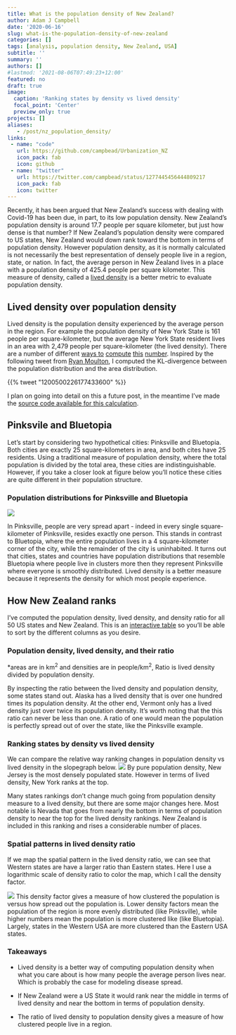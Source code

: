 ```yaml
---
title: What is the population density of New Zealand?
author: Adam J Campbell
date: '2020-06-16'
slug: what-is-the-population-density-of-new-zealand
categories: []
tags: [analysis, population density, New Zealand, USA] 
subtitle: ''
summary: ''
authors: []
#lastmod: '2021-08-06T07:49:23+12:00'
featured: no
draft: true
image: 
  caption: 'Ranking states by density vs lived density'
  focal_point: 'Center'
  preview_only: true
projects: []
aliases:
   - /post/nz_population_density/
links:
 - name: "code"
   url: https://github.com/campbead/Urbanization_NZ
   icon_pack: fab
   icon: github
 - name: "twitter"
   url: https://twitter.com/campbead/status/1277445456444809217
   icon_pack: fab
   icon: twitter
---
```


<script src="{{< blogdown/postref >}}index_files/core-js/shim.min.js"></script>
<script src="{{< blogdown/postref >}}index_files/react/react.min.js"></script>
<script src="{{< blogdown/postref >}}index_files/react/react-dom.min.js"></script>
<script src="{{< blogdown/postref >}}index_files/reactwidget/react-tools.js"></script>
<script src="{{< blogdown/postref >}}index_files/htmlwidgets/htmlwidgets.js"></script>
<script src="{{< blogdown/postref >}}index_files/reactable-binding/reactable.js"></script>

Recently, it has been argued that New Zealand’s success with dealing with Covid-19 has been due, in part, to its low population density. New Zealand’s population density is around 17.7 people per square kilometer, but just how dense is that number? If New Zealand’s population density were compared to US states, New Zealand would down rank toward the bottom in terms of population density. However population density, as it is normally calculated is not necessarily the best representation of densely people live in a region, state, or nation. In fact, the average person in New Zealand lives in a place with a population density of 425.4 people per square kilometer. This measure of density, called a [lived density](https://www.citylab.com/life/2018/02/theres-a-better-way-to-measure-population-density/552815/) is a better metric to evaluate population density.

## Lived density over population density

Lived density is the population density experienced by the average person in the region. For example the population density of New York State is 161 people per square-kilometer, but the average New York State resident lives in an area with 2,479 people per square-kilometer (the lived density). There are a number of different [ways to](https://www.citylab.com/equity/2018/11/citylab-congressional-density-index/575749/) [compute](https://arxiv.org/pdf/2005.01167.pdf) [this](https://www.nytimes.com/2019/10/29/upshot/suburbs-demographics-red-blue.html) [number](https://fivethirtyeight.com/features/how-urban-or-rural-is-your-state-and-what-does-that-mean-for-the-2020-election/). Inspired by the following tweet from [Ryan Moulton](https://twitter.com/moultano), I computed the KL-divergence between the population distribution and the area distribution.

{{% tweet "1200500226177433600" %}}

I plan on going into detail on this a future post, in the meantime I’ve made the [source code available for this calculation](https://github.com/campbead/Urbanization_NZ).

## Pinksvile and Bluetopia

Let’s start by considering two hypothetical cities: Pinksville and Bluetopia. Both cities are exactly 25 square-kilometers in area, and both cites have 25 residents. Using a traditional measure of population density, where the total population is divided by the total area, these cities are indistinguishable. However, if you take a closer look at figure below you’ll notice these cities are quite different in their population structure.

### Population distributions for Pinksville and Bluetopia

![](popdensity.png)

In Pinksville, people are very spread apart - indeed in every single square-kilometer of Pinksville, resides exactly one person. This stands in contrast to Bluetopia, where the entire population lives in a 4 square-kilometer corner of the city, while the remainder of the city is uninhabited. It turns out that cities, states and countries have population distributions that resemble Bluetopia where people live in clusters more then they represent Pinksville where everyone is smoothly distributed. Lived density is a better measure because it represents the density for which most people experience.

## How New Zealand ranks

I’ve computed the population density, lived density, and density ratio for all 50 US states and New Zealand. This is an [interactive table](https://glin.github.io/reactable/) so you’ll be able to sort by the different columns as you desire.

### Population density, lived density, and their ratio

<div id="htmlwidget-1" class="reactable html-widget" style="width:auto;height:auto;"></div>
<script type="application/json" data-for="htmlwidget-1">{"x":{"tag":{"name":"Reactable","attribs":{"data":{"STATE":["Alabama","Alaska","Arizona","Arkansas","California","Colorado","Connecticut","Delaware","Florida","Georgia","Hawaii","Idaho","Illinois","Indiana","Iowa","Kansas","Kentucky","Louisiana","Maine","Maryland","Massachusetts","Michigan","Minnesota","Mississippi","Missouri","Montana","Nebraska","Nevada","New Hampshire","New Jersey","New Mexico","New York","New Zealand","North Carolina","North Dakota","Ohio","Oklahoma","Oregon","Pennsylvania","Rhode Island","South Carolina","South Dakota","Tennessee","Texas","Utah","Vermont","Virginia","Washington","West Virginia","Wisconsin","Wyoming"],"state_pop":[4864680,738516,6946685,2990671,39148760,5531141,3581504,949495,20598139,10297484,1422029,1687809,12821497,6637426,3132499,2908776,4440204,4663616,1332813,6003435,6830126,9957488,5527358,2988762,6090062,1041732,1904760,2922849,1343622,8881845,2092434,19618453,4699494,10155624,752201,11641879,3918137,4081943,12791181,1056611,4955925,864289,6651089,27885195,3045350,624977,8413774,7294336,1829054,5778394,581836],"state_land_area":[131174.048583,1478839.695958,294198.551143,134768.872727,403503.931312,268422.891711,12542.497068,5045.925646,138949.13625,149482.048342,16633.990195,214049.787659,143780.567633,92789.302676,144661.267977,211755.34406,102279.490672,111897.594374,79887.426037,25151.10028,20205.125364,146600.95299,206228.939448,121533.519481,178050.802184,376962.738765,198956.658395,284329.50647,23189.413166,19047.82598,314196.306401,122049.149763,264924.19380113,125923.656064,178707.534813,105828.882568,177662.925723,248606.99327,115884.442321,2677.779902,77864.918488,196346.981786,106802.728188,676653.171537,212886.22168,23874.175944,102257.71711,172112.58822,62266.474513,140290.039723,251458.544898],"population_density_land":[37.085689223977,0.499388812741861,23.6122338910617,22.1911108958978,97.0220039063985,20.6060703867059,285.549518615203,188.170628465896,148.242296108552,68.8877635422843,85.489349418244,7.88512344935762,89.1740602438494,71.5322327960201,21.6540269818321,13.7364939379089,43.4124570901442,41.6775358406062,16.6836392924051,238.694726400256,338.039278497594,67.9223961162055,26.802048319672,24.5920797222305,34.2040694301756,2.76348798667186,9.57374342415005,10.2797948629661,57.9411816237765,466.291796729235,6.65963907713633,160.742234076156,17.7390140650112,80.6490560823493,4.20911743193763,110.006632570457,22.0537683034045,16.4192605618572,110.378759597155,394.584707731517,63.647726039343,4.40184510165781,62.2745234400042,41.2104696659583,14.305059181226,26.1779506637618,82.2800883668192,42.3811882410143,29.3746195574013,41.1889112827206,2.31384461496829],"lived_density":[138.768489850384,69.0603791595432,618.417523816657,84.3711148574602,1718.3901618053,500.93140982248,739.66832927212,587.455133944451,885.999642657008,271.092010330548,1087.69148031111,144.889839052908,901.981058733295,310.178967751854,110.006224511306,160.165423567838,149.66646688173,327.644097894803,79.2538194783831,970.50756047917,1200.74811651632,429.545559406309,265.971911258191,99.6343434626691,238.815801019492,28.4525831075187,211.005746415347,960.259700606358,180.993979572994,1550.54475447699,164.223215739095,2478.88427162381,425.390975226308,242.339435550002,86.6288439621428,514.807873020688,169.550107966696,345.054223607448,653.141253224336,1160.50868929561,199.709075001467,54.9489876134793,206.223648326485,536.738348047376,542.010986105795,59.1336701829914,473.401765754834,539.744828741786,81.9849142740373,289.497189921189,46.1886707313263],"density_ratio":[3.74183391907049,138.289800246769,26.1905555683469,3.80202303765949,17.7113447735331,24.3098951144833,2.59033295821756,3.12192789455939,5.9766994030383,3.93527088688469,12.7231226780044,18.375088225754,10.1148367167178,4.33621258036715,5.08017398350904,11.6598474320893,3.44754655491981,7.86140762131098,4.75039157160763,4.06589443811914,3.55209643640529,6.3240636957421,9.92356659035553,4.05148098851529,6.98208736556953,10.2958953484668,22.0400460997397,93.4123407526135,3.12375368435225,3.32526706528649,24.6594768630782,15.4214869904656,23.9805309171809,3.00486387965351,20.5812371270107,4.67978939988882,7.68803342966664,21.0152109047485,5.91727299353682,2.9410888626866,3.1377252170489,12.4831715665743,3.31152511388003,13.0243200914244,37.8894612905294,2.25891136179924,5.75353983146354,12.7354812628743,2.79101195213199,7.02852250534326,19.9618723022848]},"columns":[{"accessor":"STATE","name":"REGION","type":"character","defaultSortDesc":false,"align":"left","style":{"fontFamily":"Karla, Helvetica Neue, Helvetica, Arial, sans-serif","fontSize":"13.5px","whiteSpace":"pre","color":"black"},"width":120,"headerStyle":{"color":"black"}},{"accessor":"state_pop","name":"POPULATION","type":"numeric","defaultSortDesc":true,"align":"right","style":{"fontFamily":"Fira Mono, Consolas,                                                         Monaco, monospace","fontSize":"13.5px","whiteSpace":"pre","color":"black"},"format":{"cell":{"digits":0,"separators":true},"aggregated":{"digits":0,"separators":true}},"headerStyle":{"color":"black"}},{"accessor":"state_land_area","name":"AREA","type":"numeric","defaultSortDesc":true,"align":"right","style":{"width":"50px","fontFamily":"Fira Mono, Consolas, Monaco, monospace","fontSize":"13.5px","whiteSpace":"pre","paddingRight":"30px","color":"black"},"format":{"cell":{"digits":0,"separators":true},"aggregated":{"digits":0,"separators":true}},"headerStyle":{"paddingRight":"30px","color":"black"}},{"accessor":"population_density_land","name":"POPULATION DENSITY","type":"numeric","defaultSortDesc":true,"align":"right","style":{"width":"50px","fontFamily":"Fira Mono, Consolas, Monaco, monospace","fontSize":"13.5px","whiteSpace":"pre","color":"black"},"format":{"cell":{"digits":1,"separators":true},"aggregated":{"digits":1,"separators":true}},"cell":[{"name":"div","attribs":{"style":{"display":"flex","alignItems":"center","justifyContent":"flex-end"}},"children":[{"name":"div","attribs":{"style":{"width":"40px"}},"children":["37.1"]},{"name":"div","attribs":{"style":{"flexGrow":1,"marginLeft":"16px","background":null}},"children":[{"name":"div","attribs":{"style":{"background":"#fc5185","width":"7.9533222510264%","height":"16px"}},"children":[]}]}]},{"name":"div","attribs":{"style":{"display":"flex","alignItems":"center","justifyContent":"flex-end"}},"children":[{"name":"div","attribs":{"style":{"width":"40px"}},"children":["0.5"]},{"name":"div","attribs":{"style":{"flexGrow":1,"marginLeft":"16px","background":null}},"children":[{"name":"div","attribs":{"style":{"background":"#fc5185","width":"0.107097919424014%","height":"16px"}},"children":[]}]}]},{"name":"div","attribs":{"style":{"display":"flex","alignItems":"center","justifyContent":"flex-end"}},"children":[{"name":"div","attribs":{"style":{"width":"40px"}},"children":["23.6"]},{"name":"div","attribs":{"style":{"flexGrow":1,"marginLeft":"16px","background":null}},"children":[{"name":"div","attribs":{"style":{"background":"#fc5185","width":"5.06383214474022%","height":"16px"}},"children":[]}]}]},{"name":"div","attribs":{"style":{"display":"flex","alignItems":"center","justifyContent":"flex-end"}},"children":[{"name":"div","attribs":{"style":{"width":"40px"}},"children":["22.2"]},{"name":"div","attribs":{"style":{"flexGrow":1,"marginLeft":"16px","background":null}},"children":[{"name":"div","attribs":{"style":{"background":"#fc5185","width":"4.75906096816533%","height":"16px"}},"children":[]}]}]},{"name":"div","attribs":{"style":{"display":"flex","alignItems":"center","justifyContent":"flex-end"}},"children":[{"name":"div","attribs":{"style":{"width":"40px"}},"children":["97.0"]},{"name":"div","attribs":{"style":{"flexGrow":1,"marginLeft":"16px","background":null}},"children":[{"name":"div","attribs":{"style":{"background":"#fc5185","width":"20.8071436355843%","height":"16px"}},"children":[]}]}]},{"name":"div","attribs":{"style":{"display":"flex","alignItems":"center","justifyContent":"flex-end"}},"children":[{"name":"div","attribs":{"style":{"width":"40px"}},"children":["20.6"]},{"name":"div","attribs":{"style":{"flexGrow":1,"marginLeft":"16px","background":null}},"children":[{"name":"div","attribs":{"style":{"background":"#fc5185","width":"4.41913637152647%","height":"16px"}},"children":[]}]}]},{"name":"div","attribs":{"style":{"display":"flex","alignItems":"center","justifyContent":"flex-end"}},"children":[{"name":"div","attribs":{"style":{"width":"40px"}},"children":["285.5"]},{"name":"div","attribs":{"style":{"flexGrow":1,"marginLeft":"16px","background":null}},"children":[{"name":"div","attribs":{"style":{"background":"#fc5185","width":"61.2383749013315%","height":"16px"}},"children":[]}]}]},{"name":"div","attribs":{"style":{"display":"flex","alignItems":"center","justifyContent":"flex-end"}},"children":[{"name":"div","attribs":{"style":{"width":"40px"}},"children":["188.2"]},{"name":"div","attribs":{"style":{"flexGrow":1,"marginLeft":"16px","background":null}},"children":[{"name":"div","attribs":{"style":{"background":"#fc5185","width":"40.354694160567%","height":"16px"}},"children":[]}]}]},{"name":"div","attribs":{"style":{"display":"flex","alignItems":"center","justifyContent":"flex-end"}},"children":[{"name":"div","attribs":{"style":{"width":"40px"}},"children":["148.2"]},{"name":"div","attribs":{"style":{"flexGrow":1,"marginLeft":"16px","background":null}},"children":[{"name":"div","attribs":{"style":{"background":"#fc5185","width":"31.7917443858942%","height":"16px"}},"children":[]}]}]},{"name":"div","attribs":{"style":{"display":"flex","alignItems":"center","justifyContent":"flex-end"}},"children":[{"name":"div","attribs":{"style":{"width":"40px"}},"children":["68.9"]},{"name":"div","attribs":{"style":{"flexGrow":1,"marginLeft":"16px","background":null}},"children":[{"name":"div","attribs":{"style":{"background":"#fc5185","width":"14.7735310862194%","height":"16px"}},"children":[]}]}]},{"name":"div","attribs":{"style":{"display":"flex","alignItems":"center","justifyContent":"flex-end"}},"children":[{"name":"div","attribs":{"style":{"width":"40px"}},"children":["85.5"]},{"name":"div","attribs":{"style":{"flexGrow":1,"marginLeft":"16px","background":null}},"children":[{"name":"div","attribs":{"style":{"background":"#fc5185","width":"18.3338737712956%","height":"16px"}},"children":[]}]}]},{"name":"div","attribs":{"style":{"display":"flex","alignItems":"center","justifyContent":"flex-end"}},"children":[{"name":"div","attribs":{"style":{"width":"40px"}},"children":["7.9"]},{"name":"div","attribs":{"style":{"flexGrow":1,"marginLeft":"16px","background":null}},"children":[{"name":"div","attribs":{"style":{"background":"#fc5185","width":"1.69102770082321%","height":"16px"}},"children":[]}]}]},{"name":"div","attribs":{"style":{"display":"flex","alignItems":"center","justifyContent":"flex-end"}},"children":[{"name":"div","attribs":{"style":{"width":"40px"}},"children":["89.2"]},{"name":"div","attribs":{"style":{"flexGrow":1,"marginLeft":"16px","background":null}},"children":[{"name":"div","attribs":{"style":{"background":"#fc5185","width":"19.1240894369906%","height":"16px"}},"children":[]}]}]},{"name":"div","attribs":{"style":{"display":"flex","alignItems":"center","justifyContent":"flex-end"}},"children":[{"name":"div","attribs":{"style":{"width":"40px"}},"children":["71.5"]},{"name":"div","attribs":{"style":{"flexGrow":1,"marginLeft":"16px","background":null}},"children":[{"name":"div","attribs":{"style":{"background":"#fc5185","width":"15.3406586385986%","height":"16px"}},"children":[]}]}]},{"name":"div","attribs":{"style":{"display":"flex","alignItems":"center","justifyContent":"flex-end"}},"children":[{"name":"div","attribs":{"style":{"width":"40px"}},"children":["21.7"]},{"name":"div","attribs":{"style":{"flexGrow":1,"marginLeft":"16px","background":null}},"children":[{"name":"div","attribs":{"style":{"background":"#fc5185","width":"4.64387903319819%","height":"16px"}},"children":[]}]}]},{"name":"div","attribs":{"style":{"display":"flex","alignItems":"center","justifyContent":"flex-end"}},"children":[{"name":"div","attribs":{"style":{"width":"40px"}},"children":["13.7"]},{"name":"div","attribs":{"style":{"flexGrow":1,"marginLeft":"16px","background":null}},"children":[{"name":"div","attribs":{"style":{"background":"#fc5185","width":"2.9459008359706%","height":"16px"}},"children":[]}]}]},{"name":"div","attribs":{"style":{"display":"flex","alignItems":"center","justifyContent":"flex-end"}},"children":[{"name":"div","attribs":{"style":{"width":"40px"}},"children":["43.4"]},{"name":"div","attribs":{"style":{"flexGrow":1,"marginLeft":"16px","background":null}},"children":[{"name":"div","attribs":{"style":{"background":"#fc5185","width":"9.31014815071962%","height":"16px"}},"children":[]}]}]},{"name":"div","attribs":{"style":{"display":"flex","alignItems":"center","justifyContent":"flex-end"}},"children":[{"name":"div","attribs":{"style":{"width":"40px"}},"children":["41.7"]},{"name":"div","attribs":{"style":{"flexGrow":1,"marginLeft":"16px","background":null}},"children":[{"name":"div","attribs":{"style":{"background":"#fc5185","width":"8.93808043224217%","height":"16px"}},"children":[]}]}]},{"name":"div","attribs":{"style":{"display":"flex","alignItems":"center","justifyContent":"flex-end"}},"children":[{"name":"div","attribs":{"style":{"width":"40px"}},"children":["16.7"]},{"name":"div","attribs":{"style":{"flexGrow":1,"marginLeft":"16px","background":null}},"children":[{"name":"div","attribs":{"style":{"background":"#fc5185","width":"3.57793969557927%","height":"16px"}},"children":[]}]}]},{"name":"div","attribs":{"style":{"display":"flex","alignItems":"center","justifyContent":"flex-end"}},"children":[{"name":"div","attribs":{"style":{"width":"40px"}},"children":["238.7"]},{"name":"div","attribs":{"style":{"flexGrow":1,"marginLeft":"16px","background":null}},"children":[{"name":"div","attribs":{"style":{"background":"#fc5185","width":"51.1899904897663%","height":"16px"}},"children":[]}]}]},{"name":"div","attribs":{"style":{"display":"flex","alignItems":"center","justifyContent":"flex-end"}},"children":[{"name":"div","attribs":{"style":{"width":"40px"}},"children":["338.0"]},{"name":"div","attribs":{"style":{"flexGrow":1,"marginLeft":"16px","background":null}},"children":[{"name":"div","attribs":{"style":{"background":"#fc5185","width":"72.4952231346858%","height":"16px"}},"children":[]}]}]},{"name":"div","attribs":{"style":{"display":"flex","alignItems":"center","justifyContent":"flex-end"}},"children":[{"name":"div","attribs":{"style":{"width":"40px"}},"children":["67.9"]},{"name":"div","attribs":{"style":{"flexGrow":1,"marginLeft":"16px","background":null}},"children":[{"name":"div","attribs":{"style":{"background":"#fc5185","width":"14.5665003314752%","height":"16px"}},"children":[]}]}]},{"name":"div","attribs":{"style":{"display":"flex","alignItems":"center","justifyContent":"flex-end"}},"children":[{"name":"div","attribs":{"style":{"width":"40px"}},"children":["26.8"]},{"name":"div","attribs":{"style":{"flexGrow":1,"marginLeft":"16px","background":null}},"children":[{"name":"div","attribs":{"style":{"background":"#fc5185","width":"5.7479133254483%","height":"16px"}},"children":[]}]}]},{"name":"div","attribs":{"style":{"display":"flex","alignItems":"center","justifyContent":"flex-end"}},"children":[{"name":"div","attribs":{"style":{"width":"40px"}},"children":["24.6"]},{"name":"div","attribs":{"style":{"flexGrow":1,"marginLeft":"16px","background":null}},"children":[{"name":"div","attribs":{"style":{"background":"#fc5185","width":"5.27396790909245%","height":"16px"}},"children":[]}]}]},{"name":"div","attribs":{"style":{"display":"flex","alignItems":"center","justifyContent":"flex-end"}},"children":[{"name":"div","attribs":{"style":{"width":"40px"}},"children":["34.2"]},{"name":"div","attribs":{"style":{"flexGrow":1,"marginLeft":"16px","background":null}},"children":[{"name":"div","attribs":{"style":{"background":"#fc5185","width":"7.33533587124998%","height":"16px"}},"children":[]}]}]},{"name":"div","attribs":{"style":{"display":"flex","alignItems":"center","justifyContent":"flex-end"}},"children":[{"name":"div","attribs":{"style":{"width":"40px"}},"children":["2.8"]},{"name":"div","attribs":{"style":{"flexGrow":1,"marginLeft":"16px","background":null}},"children":[{"name":"div","attribs":{"style":{"background":"#fc5185","width":"0.592652070239304%","height":"16px"}},"children":[]}]}]},{"name":"div","attribs":{"style":{"display":"flex","alignItems":"center","justifyContent":"flex-end"}},"children":[{"name":"div","attribs":{"style":{"width":"40px"}},"children":["9.6"]},{"name":"div","attribs":{"style":{"flexGrow":1,"marginLeft":"16px","background":null}},"children":[{"name":"div","attribs":{"style":{"background":"#fc5185","width":"2.05316574113126%","height":"16px"}},"children":[]}]}]},{"name":"div","attribs":{"style":{"display":"flex","alignItems":"center","justifyContent":"flex-end"}},"children":[{"name":"div","attribs":{"style":{"width":"40px"}},"children":["10.3"]},{"name":"div","attribs":{"style":{"flexGrow":1,"marginLeft":"16px","background":null}},"children":[{"name":"div","attribs":{"style":{"background":"#fc5185","width":"2.20458411129531%","height":"16px"}},"children":[]}]}]},{"name":"div","attribs":{"style":{"display":"flex","alignItems":"center","justifyContent":"flex-end"}},"children":[{"name":"div","attribs":{"style":{"width":"40px"}},"children":["57.9"]},{"name":"div","attribs":{"style":{"flexGrow":1,"marginLeft":"16px","background":null}},"children":[{"name":"div","attribs":{"style":{"background":"#fc5185","width":"12.425949165351%","height":"16px"}},"children":[]}]}]},{"name":"div","attribs":{"style":{"display":"flex","alignItems":"center","justifyContent":"flex-end"}},"children":[{"name":"div","attribs":{"style":{"width":"40px"}},"children":["466.3"]},{"name":"div","attribs":{"style":{"flexGrow":1,"marginLeft":"16px","background":null}},"children":[{"name":"div","attribs":{"style":{"background":"#fc5185","width":"100%","height":"16px"}},"children":[]}]}]},{"name":"div","attribs":{"style":{"display":"flex","alignItems":"center","justifyContent":"flex-end"}},"children":[{"name":"div","attribs":{"style":{"width":"40px"}},"children":["6.7"]},{"name":"div","attribs":{"style":{"flexGrow":1,"marginLeft":"16px","background":null}},"children":[{"name":"div","attribs":{"style":{"background":"#fc5185","width":"1.42821278946999%","height":"16px"}},"children":[]}]}]},{"name":"div","attribs":{"style":{"display":"flex","alignItems":"center","justifyContent":"flex-end"}},"children":[{"name":"div","attribs":{"style":{"width":"40px"}},"children":["160.7"]},{"name":"div","attribs":{"style":{"flexGrow":1,"marginLeft":"16px","background":null}},"children":[{"name":"div","attribs":{"style":{"background":"#fc5185","width":"34.4724559178757%","height":"16px"}},"children":[]}]}]},{"name":"div","attribs":{"style":{"display":"flex","alignItems":"center","justifyContent":"flex-end"}},"children":[{"name":"div","attribs":{"style":{"width":"40px"}},"children":["17.7"]},{"name":"div","attribs":{"style":{"flexGrow":1,"marginLeft":"16px","background":null}},"children":[{"name":"div","attribs":{"style":{"background":"#fc5185","width":"3.80427324465926%","height":"16px"}},"children":[]}]}]},{"name":"div","attribs":{"style":{"display":"flex","alignItems":"center","justifyContent":"flex-end"}},"children":[{"name":"div","attribs":{"style":{"width":"40px"}},"children":["80.6"]},{"name":"div","attribs":{"style":{"flexGrow":1,"marginLeft":"16px","background":null}},"children":[{"name":"div","attribs":{"style":{"background":"#fc5185","width":"17.2958342068326%","height":"16px"}},"children":[]}]}]},{"name":"div","attribs":{"style":{"display":"flex","alignItems":"center","justifyContent":"flex-end"}},"children":[{"name":"div","attribs":{"style":{"width":"40px"}},"children":["4.2"]},{"name":"div","attribs":{"style":{"flexGrow":1,"marginLeft":"16px","background":null}},"children":[{"name":"div","attribs":{"style":{"background":"#fc5185","width":"0.902678850767296%","height":"16px"}},"children":[]}]}]},{"name":"div","attribs":{"style":{"display":"flex","alignItems":"center","justifyContent":"flex-end"}},"children":[{"name":"div","attribs":{"style":{"width":"40px"}},"children":["110.0"]},{"name":"div","attribs":{"style":{"flexGrow":1,"marginLeft":"16px","background":null}},"children":[{"name":"div","attribs":{"style":{"background":"#fc5185","width":"23.5918009585605%","height":"16px"}},"children":[]}]}]},{"name":"div","attribs":{"style":{"display":"flex","alignItems":"center","justifyContent":"flex-end"}},"children":[{"name":"div","attribs":{"style":{"width":"40px"}},"children":["22.1"]},{"name":"div","attribs":{"style":{"flexGrow":1,"marginLeft":"16px","background":null}},"children":[{"name":"div","attribs":{"style":{"background":"#fc5185","width":"4.72960675227375%","height":"16px"}},"children":[]}]}]},{"name":"div","attribs":{"style":{"display":"flex","alignItems":"center","justifyContent":"flex-end"}},"children":[{"name":"div","attribs":{"style":{"width":"40px"}},"children":["16.4"]},{"name":"div","attribs":{"style":{"flexGrow":1,"marginLeft":"16px","background":null}},"children":[{"name":"div","attribs":{"style":{"background":"#fc5185","width":"3.52124156526636%","height":"16px"}},"children":[]}]}]},{"name":"div","attribs":{"style":{"display":"flex","alignItems":"center","justifyContent":"flex-end"}},"children":[{"name":"div","attribs":{"style":{"width":"40px"}},"children":["110.4"]},{"name":"div","attribs":{"style":{"flexGrow":1,"marginLeft":"16px","background":null}},"children":[{"name":"div","attribs":{"style":{"background":"#fc5185","width":"23.6716065715497%","height":"16px"}},"children":[]}]}]},{"name":"div","attribs":{"style":{"display":"flex","alignItems":"center","justifyContent":"flex-end"}},"children":[{"name":"div","attribs":{"style":{"width":"40px"}},"children":["394.6"]},{"name":"div","attribs":{"style":{"flexGrow":1,"marginLeft":"16px","background":null}},"children":[{"name":"div","attribs":{"style":{"background":"#fc5185","width":"84.6218420524012%","height":"16px"}},"children":[]}]}]},{"name":"div","attribs":{"style":{"display":"flex","alignItems":"center","justifyContent":"flex-end"}},"children":[{"name":"div","attribs":{"style":{"width":"40px"}},"children":["63.6"]},{"name":"div","attribs":{"style":{"flexGrow":1,"marginLeft":"16px","background":null}},"children":[{"name":"div","attribs":{"style":{"background":"#fc5185","width":"13.6497631924462%","height":"16px"}},"children":[]}]}]},{"name":"div","attribs":{"style":{"display":"flex","alignItems":"center","justifyContent":"flex-end"}},"children":[{"name":"div","attribs":{"style":{"width":"40px"}},"children":["4.4"]},{"name":"div","attribs":{"style":{"flexGrow":1,"marginLeft":"16px","background":null}},"children":[{"name":"div","attribs":{"style":{"background":"#fc5185","width":"0.94401083882114%","height":"16px"}},"children":[]}]}]},{"name":"div","attribs":{"style":{"display":"flex","alignItems":"center","justifyContent":"flex-end"}},"children":[{"name":"div","attribs":{"style":{"width":"40px"}},"children":["62.3"]},{"name":"div","attribs":{"style":{"flexGrow":1,"marginLeft":"16px","background":null}},"children":[{"name":"div","attribs":{"style":{"background":"#fc5185","width":"13.3552689274878%","height":"16px"}},"children":[]}]}]},{"name":"div","attribs":{"style":{"display":"flex","alignItems":"center","justifyContent":"flex-end"}},"children":[{"name":"div","attribs":{"style":{"width":"40px"}},"children":["41.2"]},{"name":"div","attribs":{"style":{"flexGrow":1,"marginLeft":"16px","background":null}},"children":[{"name":"div","attribs":{"style":{"background":"#fc5185","width":"8.83791436071269%","height":"16px"}},"children":[]}]}]},{"name":"div","attribs":{"style":{"display":"flex","alignItems":"center","justifyContent":"flex-end"}},"children":[{"name":"div","attribs":{"style":{"width":"40px"}},"children":["14.3"]},{"name":"div","attribs":{"style":{"flexGrow":1,"marginLeft":"16px","background":null}},"children":[{"name":"div","attribs":{"style":{"background":"#fc5185","width":"3.06783419343159%","height":"16px"}},"children":[]}]}]},{"name":"div","attribs":{"style":{"display":"flex","alignItems":"center","justifyContent":"flex-end"}},"children":[{"name":"div","attribs":{"style":{"width":"40px"}},"children":["26.2"]},{"name":"div","attribs":{"style":{"flexGrow":1,"marginLeft":"16px","background":null}},"children":[{"name":"div","attribs":{"style":{"background":"#fc5185","width":"5.61407059857901%","height":"16px"}},"children":[]}]}]},{"name":"div","attribs":{"style":{"display":"flex","alignItems":"center","justifyContent":"flex-end"}},"children":[{"name":"div","attribs":{"style":{"width":"40px"}},"children":["82.3"]},{"name":"div","attribs":{"style":{"flexGrow":1,"marginLeft":"16px","background":null}},"children":[{"name":"div","attribs":{"style":{"background":"#fc5185","width":"17.6456221070081%","height":"16px"}},"children":[]}]}]},{"name":"div","attribs":{"style":{"display":"flex","alignItems":"center","justifyContent":"flex-end"}},"children":[{"name":"div","attribs":{"style":{"width":"40px"}},"children":["42.4"]},{"name":"div","attribs":{"style":{"flexGrow":1,"marginLeft":"16px","background":null}},"children":[{"name":"div","attribs":{"style":{"background":"#fc5185","width":"9.08898430945893%","height":"16px"}},"children":[]}]}]},{"name":"div","attribs":{"style":{"display":"flex","alignItems":"center","justifyContent":"flex-end"}},"children":[{"name":"div","attribs":{"style":{"width":"40px"}},"children":["29.4"]},{"name":"div","attribs":{"style":{"flexGrow":1,"marginLeft":"16px","background":null}},"children":[{"name":"div","attribs":{"style":{"background":"#fc5185","width":"6.29962177405803%","height":"16px"}},"children":[]}]}]},{"name":"div","attribs":{"style":{"display":"flex","alignItems":"center","justifyContent":"flex-end"}},"children":[{"name":"div","attribs":{"style":{"width":"40px"}},"children":["41.2"]},{"name":"div","attribs":{"style":{"flexGrow":1,"marginLeft":"16px","background":null}},"children":[{"name":"div","attribs":{"style":{"background":"#fc5185","width":"8.83329099324432%","height":"16px"}},"children":[]}]}]},{"name":"div","attribs":{"style":{"display":"flex","alignItems":"center","justifyContent":"flex-end"}},"children":[{"name":"div","attribs":{"style":{"width":"40px"}},"children":["2.3"]},{"name":"div","attribs":{"style":{"flexGrow":1,"marginLeft":"16px","background":null}},"children":[{"name":"div","attribs":{"style":{"background":"#fc5185","width":"0.496222457954132%","height":"16px"}},"children":[]}]}]}],"headerStyle":{"textAlign":"left","color":"black"}},{"accessor":"lived_density","name":"LIVED DENSITY","type":"numeric","defaultSortDesc":true,"align":"right","style":{"fontFamily":"Fira Mono, Consolas,                                                         Monaco, monospace","fontSize":"13.5px","whiteSpace":"pre","color":"black"},"format":{"cell":{"digits":0,"separators":true},"aggregated":{"digits":0,"separators":true}},"cell":[{"name":"div","attribs":{"style":{"display":"flex","alignItems":"center","justifyContent":"flex-end"}},"children":[{"name":"div","attribs":{"style":{"width":"40px"}},"children":["138.8"]},{"name":"div","attribs":{"style":{"flexGrow":1,"marginLeft":"16px","background":null}},"children":[{"name":"div","attribs":{"style":{"background":"#3fc1c9","width":"5.59802211982581%","height":"16px"}},"children":[]}]}]},{"name":"div","attribs":{"style":{"display":"flex","alignItems":"center","justifyContent":"flex-end"}},"children":[{"name":"div","attribs":{"style":{"width":"40px"}},"children":["69.1"]},{"name":"div","attribs":{"style":{"flexGrow":1,"marginLeft":"16px","background":null}},"children":[{"name":"div","attribs":{"style":{"background":"#3fc1c9","width":"2.78594607864871%","height":"16px"}},"children":[]}]}]},{"name":"div","attribs":{"style":{"display":"flex","alignItems":"center","justifyContent":"flex-end"}},"children":[{"name":"div","attribs":{"style":{"width":"40px"}},"children":["618.4"]},{"name":"div","attribs":{"style":{"flexGrow":1,"marginLeft":"16px","background":null}},"children":[{"name":"div","attribs":{"style":{"background":"#3fc1c9","width":"24.9474140804305%","height":"16px"}},"children":[]}]}]},{"name":"div","attribs":{"style":{"display":"flex","alignItems":"center","justifyContent":"flex-end"}},"children":[{"name":"div","attribs":{"style":{"width":"40px"}},"children":["84.4"]},{"name":"div","attribs":{"style":{"flexGrow":1,"marginLeft":"16px","background":null}},"children":[{"name":"div","attribs":{"style":{"background":"#3fc1c9","width":"3.40359232672819%","height":"16px"}},"children":[]}]}]},{"name":"div","attribs":{"style":{"display":"flex","alignItems":"center","justifyContent":"flex-end"}},"children":[{"name":"div","attribs":{"style":{"width":"40px"}},"children":["1718.4"]},{"name":"div","attribs":{"style":{"flexGrow":1,"marginLeft":"16px","background":null}},"children":[{"name":"div","attribs":{"style":{"background":"#3fc1c9","width":"69.3211127875546%","height":"16px"}},"children":[]}]}]},{"name":"div","attribs":{"style":{"display":"flex","alignItems":"center","justifyContent":"flex-end"}},"children":[{"name":"div","attribs":{"style":{"width":"40px"}},"children":["500.9"]},{"name":"div","attribs":{"style":{"flexGrow":1,"marginLeft":"16px","background":null}},"children":[{"name":"div","attribs":{"style":{"background":"#3fc1c9","width":"20.2079385293102%","height":"16px"}},"children":[]}]}]},{"name":"div","attribs":{"style":{"display":"flex","alignItems":"center","justifyContent":"flex-end"}},"children":[{"name":"div","attribs":{"style":{"width":"40px"}},"children":["739.7"]},{"name":"div","attribs":{"style":{"flexGrow":1,"marginLeft":"16px","background":null}},"children":[{"name":"div","attribs":{"style":{"background":"#3fc1c9","width":"29.838760031649%","height":"16px"}},"children":[]}]}]},{"name":"div","attribs":{"style":{"display":"flex","alignItems":"center","justifyContent":"flex-end"}},"children":[{"name":"div","attribs":{"style":{"width":"40px"}},"children":["587.5"]},{"name":"div","attribs":{"style":{"flexGrow":1,"marginLeft":"16px","background":null}},"children":[{"name":"div","attribs":{"style":{"background":"#3fc1c9","width":"23.6983686842159%","height":"16px"}},"children":[]}]}]},{"name":"div","attribs":{"style":{"display":"flex","alignItems":"center","justifyContent":"flex-end"}},"children":[{"name":"div","attribs":{"style":{"width":"40px"}},"children":["886.0"]},{"name":"div","attribs":{"style":{"flexGrow":1,"marginLeft":"16px","background":null}},"children":[{"name":"div","attribs":{"style":{"background":"#3fc1c9","width":"35.7418719703533%","height":"16px"}},"children":[]}]}]},{"name":"div","attribs":{"style":{"display":"flex","alignItems":"center","justifyContent":"flex-end"}},"children":[{"name":"div","attribs":{"style":{"width":"40px"}},"children":["271.1"]},{"name":"div","attribs":{"style":{"flexGrow":1,"marginLeft":"16px","background":null}},"children":[{"name":"div","attribs":{"style":{"background":"#3fc1c9","width":"10.9360494732966%","height":"16px"}},"children":[]}]}]},{"name":"div","attribs":{"style":{"display":"flex","alignItems":"center","justifyContent":"flex-end"}},"children":[{"name":"div","attribs":{"style":{"width":"40px"}},"children":["1087.7"]},{"name":"div","attribs":{"style":{"flexGrow":1,"marginLeft":"16px","background":null}},"children":[{"name":"div","attribs":{"style":{"background":"#3fc1c9","width":"43.8782678466311%","height":"16px"}},"children":[]}]}]},{"name":"div","attribs":{"style":{"display":"flex","alignItems":"center","justifyContent":"flex-end"}},"children":[{"name":"div","attribs":{"style":{"width":"40px"}},"children":["144.9"]},{"name":"div","attribs":{"style":{"flexGrow":1,"marginLeft":"16px","background":null}},"children":[{"name":"div","attribs":{"style":{"background":"#3fc1c9","width":"5.84496181251725%","height":"16px"}},"children":[]}]}]},{"name":"div","attribs":{"style":{"display":"flex","alignItems":"center","justifyContent":"flex-end"}},"children":[{"name":"div","attribs":{"style":{"width":"40px"}},"children":["902.0"]},{"name":"div","attribs":{"style":{"flexGrow":1,"marginLeft":"16px","background":null}},"children":[{"name":"div","attribs":{"style":{"background":"#3fc1c9","width":"36.3865739541945%","height":"16px"}},"children":[]}]}]},{"name":"div","attribs":{"style":{"display":"flex","alignItems":"center","justifyContent":"flex-end"}},"children":[{"name":"div","attribs":{"style":{"width":"40px"}},"children":["310.2"]},{"name":"div","attribs":{"style":{"flexGrow":1,"marginLeft":"16px","background":null}},"children":[{"name":"div","attribs":{"style":{"background":"#3fc1c9","width":"12.5128458517617%","height":"16px"}},"children":[]}]}]},{"name":"div","attribs":{"style":{"display":"flex","alignItems":"center","justifyContent":"flex-end"}},"children":[{"name":"div","attribs":{"style":{"width":"40px"}},"children":["110.0"]},{"name":"div","attribs":{"style":{"flexGrow":1,"marginLeft":"16px","background":null}},"children":[{"name":"div","attribs":{"style":{"background":"#3fc1c9","width":"4.43773135238966%","height":"16px"}},"children":[]}]}]},{"name":"div","attribs":{"style":{"display":"flex","alignItems":"center","justifyContent":"flex-end"}},"children":[{"name":"div","attribs":{"style":{"width":"40px"}},"children":["160.2"]},{"name":"div","attribs":{"style":{"flexGrow":1,"marginLeft":"16px","background":null}},"children":[{"name":"div","attribs":{"style":{"background":"#3fc1c9","width":"6.46119003623028%","height":"16px"}},"children":[]}]}]},{"name":"div","attribs":{"style":{"display":"flex","alignItems":"center","justifyContent":"flex-end"}},"children":[{"name":"div","attribs":{"style":{"width":"40px"}},"children":["149.7"]},{"name":"div","attribs":{"style":{"flexGrow":1,"marginLeft":"16px","background":null}},"children":[{"name":"div","attribs":{"style":{"background":"#3fc1c9","width":"6.03765446394519%","height":"16px"}},"children":[]}]}]},{"name":"div","attribs":{"style":{"display":"flex","alignItems":"center","justifyContent":"flex-end"}},"children":[{"name":"div","attribs":{"style":{"width":"40px"}},"children":["327.6"]},{"name":"div","attribs":{"style":{"flexGrow":1,"marginLeft":"16px","background":null}},"children":[{"name":"div","attribs":{"style":{"background":"#3fc1c9","width":"13.2174019435033%","height":"16px"}},"children":[]}]}]},{"name":"div","attribs":{"style":{"display":"flex","alignItems":"center","justifyContent":"flex-end"}},"children":[{"name":"div","attribs":{"style":{"width":"40px"}},"children":["79.3"]},{"name":"div","attribs":{"style":{"flexGrow":1,"marginLeft":"16px","background":null}},"children":[{"name":"div","attribs":{"style":{"background":"#3fc1c9","width":"3.19715689778721%","height":"16px"}},"children":[]}]}]},{"name":"div","attribs":{"style":{"display":"flex","alignItems":"center","justifyContent":"flex-end"}},"children":[{"name":"div","attribs":{"style":{"width":"40px"}},"children":["970.5"]},{"name":"div","attribs":{"style":{"flexGrow":1,"marginLeft":"16px","background":null}},"children":[{"name":"div","attribs":{"style":{"background":"#3fc1c9","width":"39.1509830284829%","height":"16px"}},"children":[]}]}]},{"name":"div","attribs":{"style":{"display":"flex","alignItems":"center","justifyContent":"flex-end"}},"children":[{"name":"div","attribs":{"style":{"width":"40px"}},"children":["1200.7"]},{"name":"div","attribs":{"style":{"flexGrow":1,"marginLeft":"16px","background":null}},"children":[{"name":"div","attribs":{"style":{"background":"#3fc1c9","width":"48.4390550321963%","height":"16px"}},"children":[]}]}]},{"name":"div","attribs":{"style":{"display":"flex","alignItems":"center","justifyContent":"flex-end"}},"children":[{"name":"div","attribs":{"style":{"width":"40px"}},"children":["429.5"]},{"name":"div","attribs":{"style":{"flexGrow":1,"marginLeft":"16px","background":null}},"children":[{"name":"div","attribs":{"style":{"background":"#3fc1c9","width":"17.3281812436097%","height":"16px"}},"children":[]}]}]},{"name":"div","attribs":{"style":{"display":"flex","alignItems":"center","justifyContent":"flex-end"}},"children":[{"name":"div","attribs":{"style":{"width":"40px"}},"children":["266.0"]},{"name":"div","attribs":{"style":{"flexGrow":1,"marginLeft":"16px","background":null}},"children":[{"name":"div","attribs":{"style":{"background":"#3fc1c9","width":"10.7295009413233%","height":"16px"}},"children":[]}]}]},{"name":"div","attribs":{"style":{"display":"flex","alignItems":"center","justifyContent":"flex-end"}},"children":[{"name":"div","attribs":{"style":{"width":"40px"}},"children":["99.6"]},{"name":"div","attribs":{"style":{"flexGrow":1,"marginLeft":"16px","background":null}},"children":[{"name":"div","attribs":{"style":{"background":"#3fc1c9","width":"4.01932210402879%","height":"16px"}},"children":[]}]}]},{"name":"div","attribs":{"style":{"display":"flex","alignItems":"center","justifyContent":"flex-end"}},"children":[{"name":"div","attribs":{"style":{"width":"40px"}},"children":["238.8"]},{"name":"div","attribs":{"style":{"flexGrow":1,"marginLeft":"16px","background":null}},"children":[{"name":"div","attribs":{"style":{"background":"#3fc1c9","width":"9.63400364241505%","height":"16px"}},"children":[]}]}]},{"name":"div","attribs":{"style":{"display":"flex","alignItems":"center","justifyContent":"flex-end"}},"children":[{"name":"div","attribs":{"style":{"width":"40px"}},"children":["28.5"]},{"name":"div","attribs":{"style":{"flexGrow":1,"marginLeft":"16px","background":null}},"children":[{"name":"div","attribs":{"style":{"background":"#3fc1c9","width":"1.14779796028479%","height":"16px"}},"children":[]}]}]},{"name":"div","attribs":{"style":{"display":"flex","alignItems":"center","justifyContent":"flex-end"}},"children":[{"name":"div","attribs":{"style":{"width":"40px"}},"children":["211.0"]},{"name":"div","attribs":{"style":{"flexGrow":1,"marginLeft":"16px","background":null}},"children":[{"name":"div","attribs":{"style":{"background":"#3fc1c9","width":"8.51212575071631%","height":"16px"}},"children":[]}]}]},{"name":"div","attribs":{"style":{"display":"flex","alignItems":"center","justifyContent":"flex-end"}},"children":[{"name":"div","attribs":{"style":{"width":"40px"}},"children":["960.3"]},{"name":"div","attribs":{"style":{"flexGrow":1,"marginLeft":"16px","background":null}},"children":[{"name":"div","attribs":{"style":{"background":"#3fc1c9","width":"38.737576884835%","height":"16px"}},"children":[]}]}]},{"name":"div","attribs":{"style":{"display":"flex","alignItems":"center","justifyContent":"flex-end"}},"children":[{"name":"div","attribs":{"style":{"width":"40px"}},"children":["181.0"]},{"name":"div","attribs":{"style":{"flexGrow":1,"marginLeft":"16px","background":null}},"children":[{"name":"div","attribs":{"style":{"background":"#3fc1c9","width":"7.30142918105785%","height":"16px"}},"children":[]}]}]},{"name":"div","attribs":{"style":{"display":"flex","alignItems":"center","justifyContent":"flex-end"}},"children":[{"name":"div","attribs":{"style":{"width":"40px"}},"children":["1550.5"]},{"name":"div","attribs":{"style":{"flexGrow":1,"marginLeft":"16px","background":null}},"children":[{"name":"div","attribs":{"style":{"background":"#3fc1c9","width":"62.5501066034555%","height":"16px"}},"children":[]}]}]},{"name":"div","attribs":{"style":{"display":"flex","alignItems":"center","justifyContent":"flex-end"}},"children":[{"name":"div","attribs":{"style":{"width":"40px"}},"children":["164.2"]},{"name":"div","attribs":{"style":{"flexGrow":1,"marginLeft":"16px","background":null}},"children":[{"name":"div","attribs":{"style":{"background":"#3fc1c9","width":"6.62488433280182%","height":"16px"}},"children":[]}]}]},{"name":"div","attribs":{"style":{"display":"flex","alignItems":"center","justifyContent":"flex-end"}},"children":[{"name":"div","attribs":{"style":{"width":"40px"}},"children":["2478.9"]},{"name":"div","attribs":{"style":{"flexGrow":1,"marginLeft":"16px","background":null}},"children":[{"name":"div","attribs":{"style":{"background":"#3fc1c9","width":"100%","height":"16px"}},"children":[]}]}]},{"name":"div","attribs":{"style":{"display":"flex","alignItems":"center","justifyContent":"flex-end"}},"children":[{"name":"div","attribs":{"style":{"width":"40px"}},"children":["425.4"]},{"name":"div","attribs":{"style":{"flexGrow":1,"marginLeft":"16px","background":null}},"children":[{"name":"div","attribs":{"style":{"background":"#3fc1c9","width":"17.1605822867903%","height":"16px"}},"children":[]}]}]},{"name":"div","attribs":{"style":{"display":"flex","alignItems":"center","justifyContent":"flex-end"}},"children":[{"name":"div","attribs":{"style":{"width":"40px"}},"children":["242.3"]},{"name":"div","attribs":{"style":{"flexGrow":1,"marginLeft":"16px","background":null}},"children":[{"name":"div","attribs":{"style":{"background":"#3fc1c9","width":"9.77614963006141%","height":"16px"}},"children":[]}]}]},{"name":"div","attribs":{"style":{"display":"flex","alignItems":"center","justifyContent":"flex-end"}},"children":[{"name":"div","attribs":{"style":{"width":"40px"}},"children":["86.6"]},{"name":"div","attribs":{"style":{"flexGrow":1,"marginLeft":"16px","background":null}},"children":[{"name":"div","attribs":{"style":{"background":"#3fc1c9","width":"3.4946707659489%","height":"16px"}},"children":[]}]}]},{"name":"div","attribs":{"style":{"display":"flex","alignItems":"center","justifyContent":"flex-end"}},"children":[{"name":"div","attribs":{"style":{"width":"40px"}},"children":["514.8"]},{"name":"div","attribs":{"style":{"flexGrow":1,"marginLeft":"16px","background":null}},"children":[{"name":"div","attribs":{"style":{"background":"#3fc1c9","width":"20.7677251783706%","height":"16px"}},"children":[]}]}]},{"name":"div","attribs":{"style":{"display":"flex","alignItems":"center","justifyContent":"flex-end"}},"children":[{"name":"div","attribs":{"style":{"width":"40px"}},"children":["169.6"]},{"name":"div","attribs":{"style":{"flexGrow":1,"marginLeft":"16px","background":null}},"children":[{"name":"div","attribs":{"style":{"background":"#3fc1c9","width":"6.83977505152472%","height":"16px"}},"children":[]}]}]},{"name":"div","attribs":{"style":{"display":"flex","alignItems":"center","justifyContent":"flex-end"}},"children":[{"name":"div","attribs":{"style":{"width":"40px"}},"children":["345.1"]},{"name":"div","attribs":{"style":{"flexGrow":1,"marginLeft":"16px","background":null}},"children":[{"name":"div","attribs":{"style":{"background":"#3fc1c9","width":"13.9197391163976%","height":"16px"}},"children":[]}]}]},{"name":"div","attribs":{"style":{"display":"flex","alignItems":"center","justifyContent":"flex-end"}},"children":[{"name":"div","attribs":{"style":{"width":"40px"}},"children":["653.1"]},{"name":"div","attribs":{"style":{"flexGrow":1,"marginLeft":"16px","background":null}},"children":[{"name":"div","attribs":{"style":{"background":"#3fc1c9","width":"26.3481946576106%","height":"16px"}},"children":[]}]}]},{"name":"div","attribs":{"style":{"display":"flex","alignItems":"center","justifyContent":"flex-end"}},"children":[{"name":"div","attribs":{"style":{"width":"40px"}},"children":["1160.5"]},{"name":"div","attribs":{"style":{"flexGrow":1,"marginLeft":"16px","background":null}},"children":[{"name":"div","attribs":{"style":{"background":"#3fc1c9","width":"46.8157671812331%","height":"16px"}},"children":[]}]}]},{"name":"div","attribs":{"style":{"display":"flex","alignItems":"center","justifyContent":"flex-end"}},"children":[{"name":"div","attribs":{"style":{"width":"40px"}},"children":["199.7"]},{"name":"div","attribs":{"style":{"flexGrow":1,"marginLeft":"16px","background":null}},"children":[{"name":"div","attribs":{"style":{"background":"#3fc1c9","width":"8.05640978433598%","height":"16px"}},"children":[]}]}]},{"name":"div","attribs":{"style":{"display":"flex","alignItems":"center","justifyContent":"flex-end"}},"children":[{"name":"div","attribs":{"style":{"width":"40px"}},"children":["54.9"]},{"name":"div","attribs":{"style":{"flexGrow":1,"marginLeft":"16px","background":null}},"children":[{"name":"div","attribs":{"style":{"background":"#3fc1c9","width":"2.21668224864263%","height":"16px"}},"children":[]}]}]},{"name":"div","attribs":{"style":{"display":"flex","alignItems":"center","justifyContent":"flex-end"}},"children":[{"name":"div","attribs":{"style":{"width":"40px"}},"children":["206.2"]},{"name":"div","attribs":{"style":{"flexGrow":1,"marginLeft":"16px","background":null}},"children":[{"name":"div","attribs":{"style":{"background":"#3fc1c9","width":"8.31921242500748%","height":"16px"}},"children":[]}]}]},{"name":"div","attribs":{"style":{"display":"flex","alignItems":"center","justifyContent":"flex-end"}},"children":[{"name":"div","attribs":{"style":{"width":"40px"}},"children":["536.7"]},{"name":"div","attribs":{"style":{"flexGrow":1,"marginLeft":"16px","background":null}},"children":[{"name":"div","attribs":{"style":{"background":"#3fc1c9","width":"21.6524165404374%","height":"16px"}},"children":[]}]}]},{"name":"div","attribs":{"style":{"display":"flex","alignItems":"center","justifyContent":"flex-end"}},"children":[{"name":"div","attribs":{"style":{"width":"40px"}},"children":["542.0"]},{"name":"div","attribs":{"style":{"flexGrow":1,"marginLeft":"16px","background":null}},"children":[{"name":"div","attribs":{"style":{"background":"#3fc1c9","width":"21.8651186063941%","height":"16px"}},"children":[]}]}]},{"name":"div","attribs":{"style":{"display":"flex","alignItems":"center","justifyContent":"flex-end"}},"children":[{"name":"div","attribs":{"style":{"width":"40px"}},"children":["59.1"]},{"name":"div","attribs":{"style":{"flexGrow":1,"marginLeft":"16px","background":null}},"children":[{"name":"div","attribs":{"style":{"background":"#3fc1c9","width":"2.38549539645332%","height":"16px"}},"children":[]}]}]},{"name":"div","attribs":{"style":{"display":"flex","alignItems":"center","justifyContent":"flex-end"}},"children":[{"name":"div","attribs":{"style":{"width":"40px"}},"children":["473.4"]},{"name":"div","attribs":{"style":{"flexGrow":1,"marginLeft":"16px","background":null}},"children":[{"name":"div","attribs":{"style":{"background":"#3fc1c9","width":"19.0973726032288%","height":"16px"}},"children":[]}]}]},{"name":"div","attribs":{"style":{"display":"flex","alignItems":"center","justifyContent":"flex-end"}},"children":[{"name":"div","attribs":{"style":{"width":"40px"}},"children":["539.7"]},{"name":"div","attribs":{"style":{"flexGrow":1,"marginLeft":"16px","background":null}},"children":[{"name":"div","attribs":{"style":{"background":"#3fc1c9","width":"21.7737001650432%","height":"16px"}},"children":[]}]}]},{"name":"div","attribs":{"style":{"display":"flex","alignItems":"center","justifyContent":"flex-end"}},"children":[{"name":"div","attribs":{"style":{"width":"40px"}},"children":["82.0"]},{"name":"div","attribs":{"style":{"flexGrow":1,"marginLeft":"16px","background":null}},"children":[{"name":"div","attribs":{"style":{"background":"#3fc1c9","width":"3.30733125432807%","height":"16px"}},"children":[]}]}]},{"name":"div","attribs":{"style":{"display":"flex","alignItems":"center","justifyContent":"flex-end"}},"children":[{"name":"div","attribs":{"style":{"width":"40px"}},"children":["289.5"]},{"name":"div","attribs":{"style":{"flexGrow":1,"marginLeft":"16px","background":null}},"children":[{"name":"div","attribs":{"style":{"background":"#3fc1c9","width":"11.6785278455759%","height":"16px"}},"children":[]}]}]},{"name":"div","attribs":{"style":{"display":"flex","alignItems":"center","justifyContent":"flex-end"}},"children":[{"name":"div","attribs":{"style":{"width":"40px"}},"children":["46.2"]},{"name":"div","attribs":{"style":{"flexGrow":1,"marginLeft":"16px","background":null}},"children":[{"name":"div","attribs":{"style":{"background":"#3fc1c9","width":"1.86328467448261%","height":"16px"}},"children":[]}]}]}],"headerStyle":{"textAlign":"left","color":"black"}},{"accessor":"density_ratio","name":"RATIO","type":"numeric","defaultSortDesc":true,"align":"right","style":{"fontFamily":"Fira Mono, Consolas, Monaco, monospace","fontSize":"13.5px","whiteSpace":"pre","color":"black"},"format":{"cell":{"digits":1,"separators":true},"aggregated":{"digits":1,"separators":true}},"width":60,"headerStyle":{"color":"black"}}],"defaultSorted":[{"id":"lived_density","desc":true}],"defaultPageSize":51,"paginationType":"numbers","showPageInfo":true,"minRows":1,"highlight":true,"compact":true,"showSortIcon":false,"theme":{"borderColor":"#dfe2e5","stripedColor":"#f6f8fa","highlightColor":"#f0f5f9","cellPadding":"8px 12px","style":{"fontFamily":"Karla, Helvetica Neue, Helvetica, Arial, sans-serif","margin":"0px auto auto auto","fontSize":"13px","width":"720px"},"searchInputStyle":{"width":"100%"}},"dataKey":"fe7b4b54cadb17262186a2f07480eb00","key":"fe7b4b54cadb17262186a2f07480eb00"},"children":[]},"class":"reactR_markup"},"evals":[],"jsHooks":[]}</script>

\*areas are in km<sup>2</sup> and densities are in people/km<sup>2</sup>, Ratio is lived density divided by population density.

By inspecting the ratio between the lived density and population density, some states stand out. Alaska has a lived density that is over one hundred times its population density. At the other end, Vermont only has a lived density just over twice its population density. It’s worth noting that the this ratio can never be less than one. A ratio of one would mean the population is perfectly spread out of over the state, like the Pinksville example.

### Ranking states by density vs lived density

We can compare the relative way ranking changes in population density vs lived density in the slopegraph below.
![](beautiful_plot.png)
By pure population density, New Jersey is the most densely populated state. However in terms of lived density, New York ranks at the top.

Many states rankings don’t change much going from population density measure to a lived density, but there are some major changes here. Most notable is Nevada that goes from nearly the bottom in terms of population density to near the top for the lived density rankings. New Zealand is included in this ranking and rises a considerable number of places.

### Spatial patterns in lived density ratio

If we map the spatial pattern in the lived density ratio, we can see that Western states are have a larger ratio than Eastern states. Here I use a logarithmic scale of density ratio to color the map, which I call the density factor.

![](density_ratio_map.png)
This density factor gives a measure of how clustered the population is versus how spread out the population is. Lower density factors mean the population of the region is more evenly distributed (like Pinksville), while higher numbers mean the population is more clustered like (like Bluetopia). Largely, states in the Western USA are more clustered than the Eastern USA states.

### Takeaways

-   Lived density is a better way of computing population density when what you care about is how many people the average person lives near. Which is probably the case for modeling disease spread.

-   If New Zealand were a US State it would rank near the middle in terms of lived density and near the bottom in terms of population density.

-   The ratio of lived density to population density gives a measure of how clustered people live in a region.
